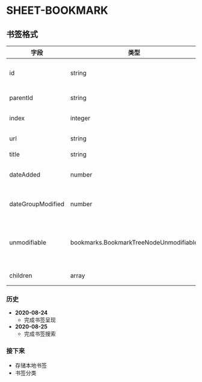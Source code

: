 
# SHEET-BOOKMARK

## 书签格式

字段| 类型| 解释
---|---|---
id | string | 节点的唯一标识符。唯一标识符在当前用户配置文件中保证唯一，并且在浏览器重新启动后仍然有效。
parentId | string | 父节点的标识符（id）。根节点没有此属性。
index | integer | 该节点在父文件夹中的位置（从 0 开始）。
url | string | 当用户单击书签时打开的URL。文件夹没有此属性。
title | string | 该节点显示的文字。
dateAdded | number | 该节点创建的时间，表示为自 1970 年 1 月 1 日午夜至今所经过的毫秒数（new Date | dateAdded)）。
dateGroupModified | number | 该文件夹内容的上一次修改时间，表示为自 1970 年 1 月 1 日午夜至今所经过的毫秒数。
unmodifiable | bookmarks.BookmarkTreeNodeUnmodifiable | 表示该节点不可修改的原因，"managed"表示该节点由系统管理员配置。如果该节点可以由用户和扩展程序修改（默认）则省略。
children | array | bookmarks.BookmarkTreeNode. 该节点的所有子节点（已排序）。

### 历史

* **2020-08-24**
  * 完成书签呈现
* **2020-08-25**
  * 完成书签搜索

### 接下来

* 存储本地书签
* 书签分类
